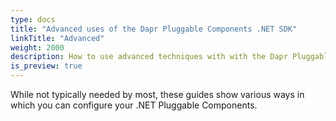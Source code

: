 ```yaml
---
type: docs
title: "Advanced uses of the Dapr Pluggable Components .NET SDK"
linkTitle: "Advanced"
weight: 2000
description: How to use advanced techniques with with the Dapr Pluggable Components .NET SDK
is_preview: true
---
```


While not typically needed by most, these guides show various ways in which you can configure your .NET Pluggable Components.